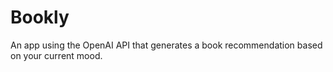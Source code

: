 # Bookly
An app using the OpenAI API that generates a book recommendation based on your current mood.
